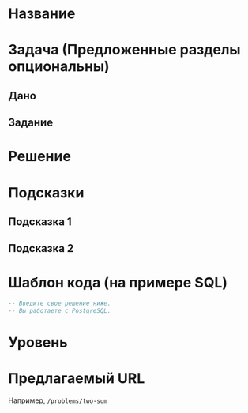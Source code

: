 # Название



# Задача (Предложенные разделы опциональны)

## Дано



## Задание





# Решение




# Подсказки

## Подсказка 1



## Подсказка 2




# Шаблон кода (на примере SQL)

```sql
-- Введите свое решение ниже.
-- Вы работаете с PostgreSQL.


```

# Уровень


# Предлагаемый URL

Например, `/problems/two-sum`